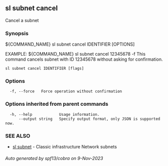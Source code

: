 ## sl subnet cancel

Cancel a subnet

### Synopsis

${COMMAND_NAME} sl subnet cancel IDENTIFIER [OPTIONS]

EXAMPLE:
   ${COMMAND_NAME} sl subnet cancel 12345678 -f
   This command cancels subnet with ID 12345678 without asking for confirmation.

```
sl subnet cancel IDENTIFIER [flags]
```

### Options

```
  -f, --force   Force operation without confirmation
```

### Options inherited from parent commands

```
  -h, --help            Usage information.
      --output string   Specify output format, only JSON is supported now.
```

### SEE ALSO

* [sl subnet](sl_subnet.md)	 - Classic infrastructure Network subnets

###### Auto generated by spf13/cobra on 9-Nov-2023
